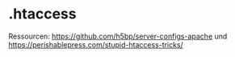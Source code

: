 # .htaccess

Ressourcen: <https://github.com/h5bp/server-configs-apache> und <https://perishablepress.com/stupid-htaccess-tricks/>
